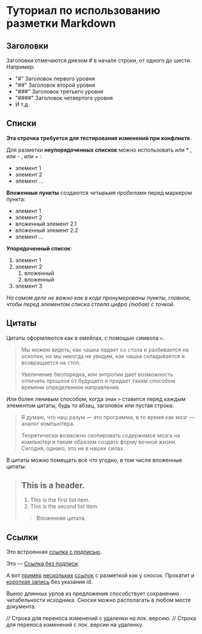 # Туториал по использованию разметки Markdown
## Заголовки
Заголовки отмечаются диезом # в начале строки, от одного до шести. Например:

* "#" Заголовок первого уровня
* "##" Заголовок второй уровня
* "###" Заголовок третьего уровня
* "####" Заголовок четвертого уровня
* И т.д.

## Списки
**Эта строчка требуется для тестирования изменений при конфликте.**

Для разметки **неупорядоченных списков** можно использовать или * , или - , или + :
- элемент 1
- элемент 2
- элемент ...

**Вложенные пункты** создаются *четырьмя пробелами* перед
маркером пункта:
* элемент 1
* элемент 2
 * вложенный элемент 2.1
 * вложенный элемент 2.2
* элемент ...

**Упорядоченный список**:
1. элемент 1
2. элемент 2
   1. вложенный
   2. вложенный
3. элемент 3

*На самом деле не важно как в коде пронумерованы пункты,
главное, чтобы перед элементом списка стояла цифра
(любая) с точкой*.

## Цитаты
Цитаты оформляются как в емейлах, с помощью символа `>`.
> Мы можем видеть, как чашка падает со стола и 
> разбивается на осколки, но мы никогда не увидим, как 
> чашка складывается и возвращается на стол. 
> 
> Увеличение беспорядка, или энтропии дает возможность 
> отличить прошлое от будущего и придает таким способом 
> времени определенное направление.

Или более ленивым способом, когда знак `>` ставится
перед каждым элементом цитаты, будь то абзац, заголовок
или пустая строка:
> Я думаю, что наш разум — это программа, в то время как мозг — аналог компьютера. 
>
> Теоретически возможно скопировать содержимое мозга на компьютер и таким образом создать форму вечной жизни. Сегодня, однако, это не в наших силах.

В цитаты можно помещать всё что угодно, в том числе
вложенные цитаты:
> ## This is a header.
>
> 1. This is the first list item.
> 2. This is the second list item.
>
> > Вложенная цитата.

## Ссылки
Это встроенная [ссылка с подписью](https://bbf.ru/quotes/?author=38614 "Цитаты Стивена Хокинга"). 

Это — [Ссылка без подписи](https://bbf.ru/quotes/?author=38614).

А вот [пример][1] [нескольких][2] [ссылок][id] с
разметкой как у сносок. Прокатит и [короткая запись][]
без указания id.

[1]: http://example.com/ "Тайтл для примера"
[2]: http://example.com/some
[id]: http://example.com/links (Тайтл для примера)
[короткая запись]: http://example.com/short

Вынос длинных урлов из предложения способствует
сохранению читабельности исходника. Сноски можно
располагать в любом месте документа.

// Строка для переноса изменений с удаленки на лок. версию.
// Строка для переноса изменений с  лок. версии на удаленку.
